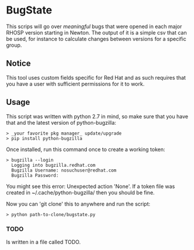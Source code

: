 # BugState
This scrips will go over _meaningful_ bugs that were opened in each
major RHOSP version starting in Newton. The output of it is a simple csv
that can be used, for instance to calculate changes between versions for
a specific group.
## Notice
This tool uses custom fields specific for Red Hat and as such requires
that you have a user with sufficient permissions for it to work.
## Usage
This script was written with python 2.7 in mind, so make sure that you have
that and the latest version of python-bugzilla:
```
> _your favorite pkg manager_ update/upgrade
> pip install python-bugzilla
```
Once installed, run this command once to create a working token:
```
> bugzilla --login
  Logging into bugzilla.redhat.com
  Bugzilla Username: nosuchuser@redhat.com
  Bugzilla Password:
```
You might see this error: Unexpected action 'None'. If a token file was
created in  ~/.cache/python-bugzilla/ then you should be fine.

Now you can 'git clone' this to anywhere and run the script:
```
> python path-to-clone/bugstate.py
```
### TODO
Is written in a file called TODO.
